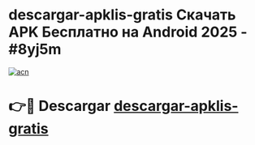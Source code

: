# descargar-apklis-gratis Скачать APK Бесплатно на Android 2025 - #8yj5m

[![acn](https://github.com/user-attachments/assets/0f9c940e-d8b0-45ae-aac7-cd30a18b3e1c)](https://apps.freeplayer.one?title=descargar-apklis-gratis&ref=9RF)

# 👉🔴 Descargar [descargar-apklis-gratis](https://apps.freeplayer.one?title=descargar-apklis-gratis&ref=9RF)